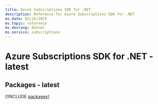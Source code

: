 ```yaml
---
title: Azure Subscriptions SDK for .NET
description: Reference for Azure Subscriptions SDK for .NET
ms.date: 02/26/2025
ms.topic: reference
ms.devlang: dotnet
ms.service: subscriptions
---
```

# Azure Subscriptions SDK for .NET - latest
## Packages - latest
[!INCLUDE [packages](subscriptions-index.md)]